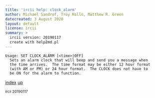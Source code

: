 ```yaml
---
title: 'ircii help: clock_alarm'
author: Michael Sandrof, Troy Rollo, Matthew R. Green
datecreated: 3 August 2020
layout: default
license: ircii
summary: >
  ircii version: 20190117
  create with help2md.pl
---
```

```
Usage: SET CLOCK_ALARM [<time>|OFF]
  Sets an alarm clock that will beep and send you a message when
  the time arrives.  The time format may be either 12 hour format
  (with AM or PM) or 24 hour format.  The CLOCK does not have to
  be ON for the alarm to function.
```

[index](index.html)
[up](..)

<small> ircii 20190117 </small>
